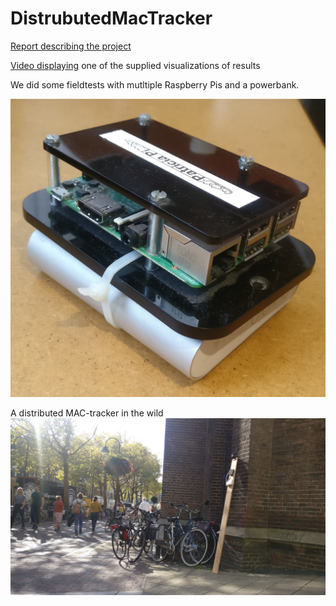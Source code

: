 # DistrubutedMacTracker

[Report describing the project](https://github.com/JetseBrouwer/DistrubutedMacTracker/blob/master/Distrubed%20crowd%20flow%20analysis%20report.pdf)

[Video displaying](https://youtu.be/3tTxLPjibyY)  one of the supplied visualizations of results

We did some fieldtests with mutltiple Raspberry Pis and a powerbank.

![Mac tracker](https://github.com/JetseBrouwer/DistrubutedMacTracker/blob/master/DemoMaterial/5.jpg)

A distributed MAC-tracker in the wild
![A distributed mac-tracker in the wild](https://github.com/JetseBrouwer/DistrubutedMacTracker/blob/master/DemoMaterial/2.jpeg)

